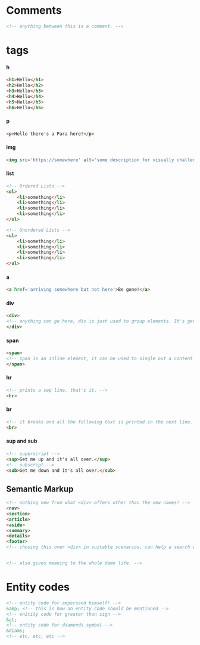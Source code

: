 # Comments
```html
<!-- anything between this is a comment. -->
```
# tags
#### h 
```html
<h1>Hello</h1>
<h2>Hello</h2>
<h3>Hello</h3>
<h4>Hello</h4>
<h5>Hello</h5>
<h6>Hello</h6>
```
#### p 
```html
<p>Hello there's a Para here!</p>
```
#### img 
```html
<img src='https://somewhere' alt='some description for visually challenged people' />
```
#### list
```html
<!-- Ordered Lists -->
<ol>
	<li>something</li>
	<li>something</li>
	<li>something</li>
	<li>something</li>
</ol>

<!-- Unordered Lists -->
<ul>
	<li>something</li>
	<li>something</li>
	<li>something</li>
	<li>something</li>
</ul>
```
#### a 
```html
<a href='arriving somewhere but not here'>Be gone!</a>
```
#### div 
```html
<div>
<!-- anything can go here, div is just used to group elements. It's generic really, it's an block element, so you get your own cabin! -->
</div>
```
#### span 
```html
<span>
<!-- span is an inline element, it can be used to single out a content so we can style it differently latter. -->
</span>
```
#### hr
```html
<!-- prints a sep line. that's it. -->
<hr>
```
#### br
```html
<!-- it breaks and all the following text is printed in the next line. -->
<br>
```
#### sup and sub
```html
<!-- superscript -->
<sup>Get me up and it's all over.</sup>
<!-- subscript -->
<sub>Get me down and it's all over.</sub>
```
## Semantic Markup
```html
<!-- nothing new from what <div> offers other than the new names! -->
<nav>
<section>
<article>
<aside>
<summary>
<details>
<footer>
<!-- chosing this over <div> in suitable scenarios, can help a search engine to crawl your site easily and recommend it to the public. -->


<!-- also gives meaning to the whole damn life. -->
```
# Entity codes
```html
<!-- entity code for ampersand himself! -->
&amp; <!-- this is how an entity code should be mentioned -->
<!-- enitity code for greater than sign -->
&gt;
<!-- entity code for diamonds symbol -->
&diams;
<!-- etc, etc, etc -->
```